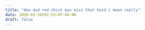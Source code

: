```yaml
---
title: "How did red shirt man miss that hard i mean really"
date: 2020-03-28T07:53:07-04:00
draft: false
---
```

